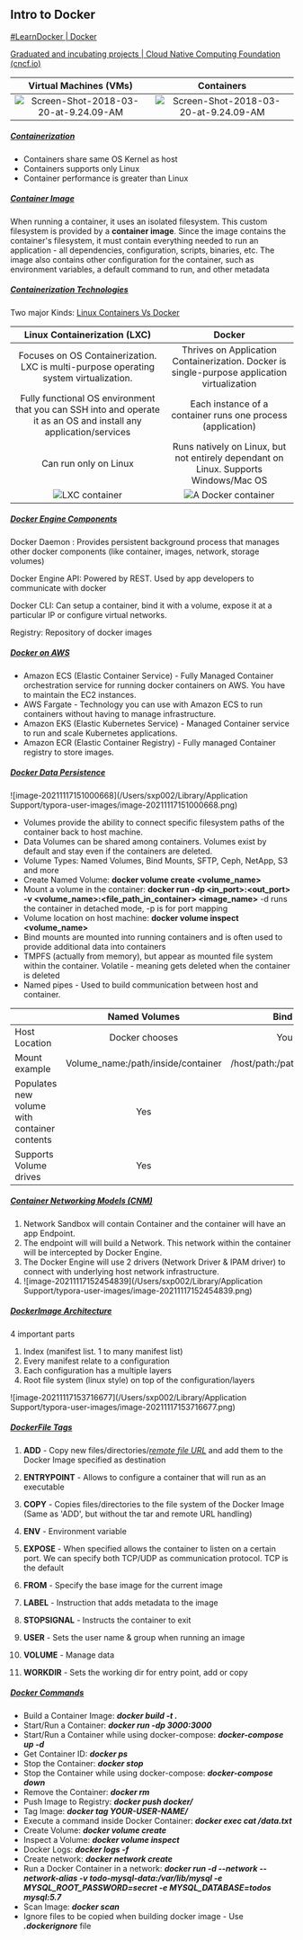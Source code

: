 ## Intro to Docker

[#LearnDocker | Docker](https://www.docker.com/101-tutorial)

[Graduated and incubating projects | Cloud Native Computing Foundation (cncf.io)](https://www.cncf.io/projects/)

|                    Virtual Machines (VMs)                    |                          Containers                          |
| :----------------------------------------------------------: | :----------------------------------------------------------: |
| ![Screen-Shot-2018-03-20-at-9.24.09-AM](https://www.netapp.com/media/Screen-Shot-2018-03-20-at-9.24.09-AM_tcm19-56643.png?v=85344) | ![Screen-Shot-2018-03-20-at-9.24.09-AM](https://www.netapp.com/media/Screen-Shot-2018-03-20-at-9.24.09-AM_tcm19-56643.png?v=85344) |



##### <u>Containerization</u>

- Containers share same OS Kernel as host
- Containers supports only Linux
- Container performance is greater than Linux



##### <u>Container Image</u>

When running a container, it uses an isolated filesystem. This custom filesystem is provided by a **container image**. Since the image contains the container's filesystem, it must contain everything needed to run an application - all dependencies, configuration, scripts, binaries, etc. The image also contains other configuration for the container, such as environment variables, a default command to run, and other metadata



##### <u>Containerization Technologies</u>

Two major Kinds: [Linux Containers Vs Docker](https://www.section.io/engineering-education/lxc-vs-docker-what-is-the-difference-and-why-docker-is-better/)

|                 Linux Containerization (LXC)                 |                            Docker                            |
| :----------------------------------------------------------: | :----------------------------------------------------------: |
| Focuses on OS Containerization. LXC is multi-purpose operating system virtualization. | Thrives on Application Containerization. Docker is single-purpose application virtualization |
| Fully functional OS environment that you can SSH into and operate it as an OS and install any application/services | Each instance of a container runs one process (application)  |
|                    Can run only on Linux                     | Runs natively on Linux, but not entirely dependant on Linux. Supports Windows/Mac OS |
| ![LXC container](https://www.section.io/engineering-education/lxc-vs-docker-what-is-the-difference-and-why-docker-is-better/lxc-container.png) | ![A Docker container](https://www.section.io/engineering-education/lxc-vs-docker-what-is-the-difference-and-why-docker-is-better/a-docker-container.png) |



##### <u>Docker Engine Components</u>

Docker Daemon :  Provides persistent background process that manages other docker components (like container, images, network, storage volumes)

Docker Engine API: Powered by REST. Used by app developers to communicate with docker

Docker CLI: Can setup a container, bind it with a volume, expose it at a particular IP or configure virtual networks.

Registry: Repository of docker images



##### <u>Docker on AWS</u>

- Amazon ECS (Elastic Container Service) - Fully Managed Container orchestration service for running docker containers on AWS. You have to maintain the EC2 instances.
- AWS Fargate - Technology you can use with Amazon ECS to run containers without having to manage infrastructure.
- Amazon EKS (Elastic Kubernetes Service) - Managed Container service to run and scale Kubernetes applications.
- Amazon ECR (Elastic Container Registry) - Fully managed Container registry to store images.



##### <u>Docker Data Persistence</u>

![image-20211117151000668](/Users/sxp002/Library/Application Support/typora-user-images/image-20211117151000668.png)

- Volumes provide the ability to connect specific filesystem paths of the container back to host machine.
- Data Volumes can be shared among containers. Volumes exist by default and stay even if the containers are deleted.
- Volume Types: Named Volumes, Bind Mounts, SFTP, Ceph, NetApp, S3 and more
- Create Named Volume: **docker volume create <volume_name>**
- Mount a volume in the container: **docker run -dp <in_port>:<out_port> -v <volume_name>:<file_path_in_container> <image_name>** -d runs the container in detached mode, -p is for port mapping
- Volume location on host machine: **docker volume inspect <volume_name>**
- Bind mounts are mounted into running containers and is often used to provide additional data into containers
- TMPFS (actually from memory), but appear as mounted file system within the container. Volatile - meaning gets deleted when the container is deleted
- Named pipes - Used to build communication between host and container.

|                                              |           Named Volumes            |            Bind Mounts            |
| -------------------------------------------- | :--------------------------------: | :-------------------------------: |
| Host Location                                |           Docker chooses           |            You control            |
| Mount example                                | Volume_name:/path/inside/container | /host/path:/path/inside/container |
| Populates new volume with container contents |                Yes                 |                No                 |
| Supports Volume drives                       |                Yes                 |                No                 |



##### <u>Container Networking Models (CNM)</u>

1. Network Sandbox will contain Container and the container will have an app Endpoint.
2. The endpoint will will build a Network. This network within the container will be intercepted by Docker Engine.
3. The Docker Engine will use 2 drivers (Network Driver & IPAM driver) to connect with underlying host network infrastructure.
4. ![image-20211117152454839](/Users/sxp002/Library/Application Support/typora-user-images/image-20211117152454839.png)



##### <u>DockerImage Architecture</u>

4 important parts

1. Index (manifest list. 1 to many manifest list)
2. Every manifest relate to a configuration
3. Each configuration has a multiple layers
4. Root file system (linux style) on top of the configuration/layers

![image-20211117153716677](/Users/sxp002/Library/Application Support/typora-user-images/image-20211117153716677.png)



##### <u>DockerFile Tags</u>

1. **ADD** - Copy new files/directories/*<u>remote file URL</u>* and add them to the Docker Image specified as destination

2. **ENTRYPOINT** - Allows to configure a container that will run as an executable

3. **COPY** - Copies files/directories to the file system of the Docker Image (Same as 'ADD', but without the tar and remote URL handling)

4. **ENV** - Environment variable

5. **EXPOSE** - When specified allows the container to listen on a certain port. We can specify both TCP/UDP as communication protocol. TCP is the default

6. **FROM** - Specify the base image for the current image

7. **LABEL** - Instruction that adds metadata to the image

8. **STOPSIGNAL** - Instructs the container to exit

9. **USER** - Sets the user name & group when running an image

10. **VOLUME** - Manage data

11. **WORKDIR** - Sets the working dir for entry point, add or copy

    

##### <u>Docker Commands</u>

- Build a Container Image: ***docker build -t <image-name> .***
- Start/Run a Container: ***docker run -dp 3000:3000 <image-name>***
- Start/Run a Container while using docker-compose: ***docker-compose up -d***
- Get Container ID: ***docker ps***
- Stop the Container: ***docker stop <the-container-id>***
- Stop the Container while using docker-compose: ***docker-compose down***
- Remove the Container: ***docker rm <the-container-id>***
- Push Image to Registry: ***docker push docker/<image-name>***
- Tag Image: ***docker tag <tag-name> YOUR-USER-NAME/<image-name>***
- Execute a command inside Docker Container: ***docker exec <container-id> cat /data.txt***
- Create Volume: ***docker volume create <volume-name>***
- Inspect a Volume: ***docker volume inspect <volume-name>***
- Docker Logs: ***docker logs -f <container-id>***
- Create network: ***docker network create <network-name>***
- Run a Docker Container in a network: ***docker run -d --network <network-name> --network-alias <network-alias>  -v todo-mysql-data:/var/lib/mysql -e MYSQL_ROOT_PASSWORD=secret -e MYSQL_DATABASE=todos mysql:5.7***
- Scan Image: ***docker scan <image-name>***
- Ignore files to be copied when building docker image - Use ***.dockerignore*** file
